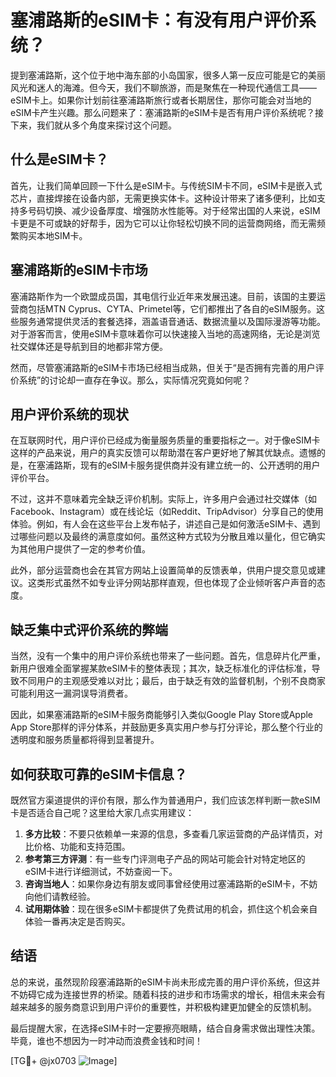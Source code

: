 # 塞浦路斯的eSIM卡：有没有用户评价系统？

提到塞浦路斯，这个位于地中海东部的小岛国家，很多人第一反应可能是它的美丽风光和迷人的海滩。但今天，我们不聊旅游，而是聚焦在一种现代通信工具——eSIM卡上。如果你计划前往塞浦路斯旅行或者长期居住，那你可能会对当地的eSIM卡产生兴趣。那么问题来了：塞浦路斯的eSIM卡是否有用户评价系统呢？接下来，我们就从多个角度来探讨这个问题。

## 什么是eSIM卡？

首先，让我们简单回顾一下什么是eSIM卡。与传统SIM卡不同，eSIM卡是嵌入式芯片，直接焊接在设备内部，无需更换实体卡。这种设计带来了诸多便利，比如支持多号码切换、减少设备厚度、增强防水性能等。对于经常出国的人来说，eSIM卡更是不可或缺的好帮手，因为它可以让你轻松切换不同的运营商网络，而无需频繁购买本地SIM卡。

## 塞浦路斯的eSIM卡市场

塞浦路斯作为一个欧盟成员国，其电信行业近年来发展迅速。目前，该国的主要运营商包括MTN Cyprus、CYTA、Primetel等，它们都推出了各自的eSIM服务。这些服务通常提供灵活的套餐选择，涵盖语音通话、数据流量以及国际漫游等功能。对于游客而言，使用eSIM卡意味着你可以快速接入当地的高速网络，无论是浏览社交媒体还是导航到目的地都非常方便。

然而，尽管塞浦路斯的eSIM卡市场已经相当成熟，但关于“是否拥有完善的用户评价系统”的讨论却一直存在争议。那么，实际情况究竟如何呢？

## 用户评价系统的现状

在互联网时代，用户评价已经成为衡量服务质量的重要指标之一。对于像eSIM卡这样的产品来说，用户的真实反馈可以帮助潜在客户更好地了解其优缺点。遗憾的是，在塞浦路斯，现有的eSIM卡服务提供商并没有建立统一的、公开透明的用户评价平台。

不过，这并不意味着完全缺乏评价机制。实际上，许多用户会通过社交媒体（如Facebook、Instagram）或在线论坛（如Reddit、TripAdvisor）分享自己的使用体验。例如，有人会在这些平台上发布帖子，讲述自己是如何激活eSIM卡、遇到过哪些问题以及最终的满意度如何。虽然这种方式较为分散且难以量化，但它确实为其他用户提供了一定的参考价值。

此外，部分运营商也会在其官方网站上设置简单的反馈表单，供用户提交意见或建议。这类形式虽然不如专业评分网站那样直观，但也体现了企业倾听客户声音的态度。

## 缺乏集中式评价系统的弊端

当然，没有一个集中的用户评价系统也带来了一些问题。首先，信息碎片化严重，新用户很难全面掌握某款eSIM卡的整体表现；其次，缺乏标准化的评估标准，导致不同用户的主观感受难以对比；最后，由于缺乏有效的监督机制，个别不良商家可能利用这一漏洞误导消费者。

因此，如果塞浦路斯的eSIM卡服务商能够引入类似Google Play Store或Apple App Store那样的评分体系，并鼓励更多真实用户参与打分评论，那么整个行业的透明度和服务质量都将得到显著提升。

## 如何获取可靠的eSIM卡信息？

既然官方渠道提供的评价有限，那么作为普通用户，我们应该怎样判断一款eSIM卡是否适合自己呢？这里给大家几点实用建议：

1. **多方比较**：不要只依赖单一来源的信息，多查看几家运营商的产品详情页，对比价格、功能和支持范围。
2. **参考第三方评测**：有一些专门评测电子产品的网站可能会针对特定地区的eSIM卡进行详细测试，不妨查阅一下。
3. **咨询当地人**：如果你身边有朋友或同事曾经使用过塞浦路斯的eSIM卡，不妨向他们请教经验。
4. **试用期体验**：现在很多eSIM卡都提供了免费试用的机会，抓住这个机会亲自体验一番再决定是否购买。

## 结语

总的来说，虽然现阶段塞浦路斯的eSIM卡尚未形成完善的用户评价系统，但这并不妨碍它成为连接世界的桥梁。随着科技的进步和市场需求的增长，相信未来会有越来越多的服务商意识到用户评价的重要性，并积极构建更加健全的反馈机制。

最后提醒大家，在选择eSIM卡时一定要擦亮眼睛，结合自身需求做出理性决策。毕竟，谁也不想因为一时冲动而浪费金钱和时间！

[TG💪+ @jx0703 ![Image](https://github.com/user-attachments/assets/dbca1d08-cadb-493c-b0ec-ad6f7a83f270)]